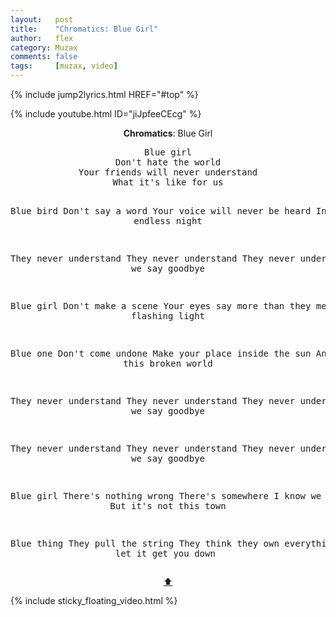 ```yaml
---
layout:   post
title:    "Chromatics: Blue Girl"
author:   flex
category: Muzax
comments: false
tags:     [muzax, video]
---
```


{% include jump2lyrics.html HREF="#top" %}

{% include youtube.html ID="jiJpfeeCEcg" %}

<!-- break -->

<a id="top"></a>
<div id="lyrics"><div class="lyricsheader" style=""><p><center><b>Chromatics</b>: Blue Girl</center></p></div>

<center><pre>
Blue girl
Don't hate the world
Your friends will never understand
What it's like for us

Blue bird
Don't say a word
Your voice will never be heard
In this endless night

They never understand
They never understand
They never understand
Why we say goodbye

Blue girl
Don't make a scene
Your eyes say more than they mean
Under flashing light

Blue one
Don't come undone
Make your place inside the sun
And leave this broken world

They never understand
They never understand
They never understand
Why we say goodbye

They never understand
They never understand
They never understand
Why we say goodbye

Blue girl
There's nothing wrong
There's somewhere I know we belong
But it's not this town

Blue thing
They pull the string
They think they own everything
Don't let it get you down
</pre>
<a href="#top">⬆</a></center></div>

<div class="sticky_floating_video"></div>
{% include sticky_floating_video.html %}